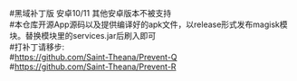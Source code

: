 #黑域补丁版 安卓10/11 其他安卓版本不被支持</br>
#本仓库开源App源码以及提供编译好的apk文件，以release形式发布magisk模块。替换模块里的services.jar后刷入即可</br>
#打补丁请移步:</br>
#https://github.com/Saint-Theana/Prevent-Q </br>
#https://github.com/Saint-Theana/Prevent-R</br>
